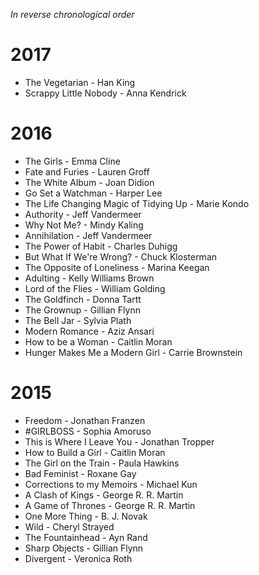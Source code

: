 *In reverse chronological order*

# 2017

+ The Vegetarian - Han King
+ Scrappy Little Nobody - Anna Kendrick

# 2016

+ The Girls - Emma Cline
+ Fate and Furies - Lauren Groff
+ The White Album - Joan Didion
+ Go Set a Watchman - Harper Lee
+ The Life Changing Magic of Tidying Up - Marie Kondo
+ Authority - Jeff Vandermeer
+ Why Not Me? - Mindy Kaling
+ Annihilation - Jeff Vandermeer
+ The Power of Habit - Charles Duhigg
+ But What If We're Wrong? - Chuck Klosterman
+ The Opposite of Loneliness - Marina Keegan
+ Adulting - Kelly Williams Brown
+ Lord of the Flies - William Golding
+ The Goldfinch - Donna Tartt
+ The Grownup - Gillian Flynn
+ The Bell Jar - Sylvia Plath
+ Modern Romance - Aziz Ansari
+ How to be a Woman - Caitlin Moran
+ Hunger Makes Me a Modern Girl - Carrie Brownstein

# 2015

+ Freedom - Jonathan Franzen
+ #GIRLBOSS - Sophia Amoruso
+ This is Where I Leave You - Jonathan Tropper
+ How to Build a Girl - Caitlin Moran
+ The Girl on the Train - Paula Hawkins
+ Bad Feminist - Roxane Gay
+ Corrections to my Memoirs - Michael Kun
+ A Clash of Kings - George R. R. Martin
+ A Game of Thrones - George R. R. Martin
+ One More Thing - B. J. Novak
+ Wild - Cheryl Strayed
+ The Fountainhead - Ayn Rand
+ Sharp Objects - Gillian Flynn
+ Divergent - Veronica Roth
